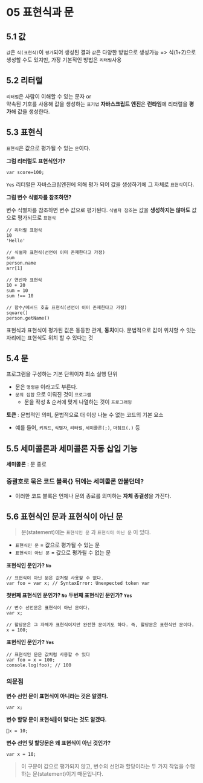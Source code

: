 # 05 표현식과 문

## 5.1 값

`값`은 `식(표현식)`이 `평가`되어 생성된 결과
`값`은 다양한 방법으로 생성가능
=> 식(1+2)으로 생성할 수도 있지만, 가장 기본적인 방법은 `리터럴`사용

## 5.2 리터럴

`리터럴`은 사람이 이해할 수 있는 문자 or <br>
약속된 기호를 사용해 값을 생성하는 `표기법`
**자바스크립트 엔진**은 **런타임**에 리터럴을 **평가**해 값을 생성한다.

## 5.3 표현식

`표현식`은 값으로 평가될 수 있는 `문`이다.

**그럼 리터럴도 표현식인가?**

    var score=100;

`Yes` 리터럴은 자바스크립엔진에 의해 평가 되어 값을 생성하기에 그 자체로 `표현식`이다.

**그럼 변수 식별자를 참조하면?**

변수 식별자를 참조하면 변수 값으로 평가된다.
`식별자 참조`는 값을 **생성하지는 않아도** 값으로 평가되므로 `표현식`

```
// 리터럴 표현식
10
'Hello'

// 식별자 표현식(선언이 이미 존재한다고 가정)
sum
person.name
arr[1]

// 연산자 표현식
10 + 20
sum = 10
sum !== 10

// 함수/메서드 호출 표현식(선언이 이미 존재한다고 가정)
square()
person.getName()
```

표현식과 표현식이 평가된 값은 동등한 관계, **동치**이다.
문법적으로 값이 위치할 수 잇는 자리에는 표현식도 위치 할 수 있다는 것

## 5.4 문

프로그램을 구성하는 기본 단위이자 최소 실행 단위

- 문은 `명령문` 이라고도 부른다.
- `문의 집합` 으로 이뤄진 것이 `프로그램`
  - 문을 작성 & 순서에 맞게 나열하는 것이 `프로그래밍`

**토큰** : 문법적인 의미, 문법적으로 더 이상 나눌 수 없는 코드의 기본 요소

- 예를 들어, `키워드`, `식별자`, `리터럴`, `세미콜론(;)`, `마침표(.)` 등

## 5.5 세미콜론과 세미콜론 자동 삽입 기능

**세미콜론** : 문 종료

### **중괄호로 묶은 코드 블록{} 뒤에는 세미콜론 안붙던데?**

- 이러한 코드 블록은 언제나 문의 종료를 의미하는 **자체 종결성**을 가진다.

## 5.6 표현식인 문과 표현식이 아닌 문

> 문(statement)에는 `표현식인 문` 과 `표현식이 아닌 문` 이 있다.

- `표현식인 문` = 값으로 평가될 수 있는 문
- `표현식이 아닌 문` = 값으로 평가될 수 없는 문

**표현식인 문인가? `No`**

```
// 표현식이 아닌 문은 값처럼 사용할 수 없다.
var foo = var x; // SyntaxError: Unexpected token var
```

**첫번째 표현식인 문인가? `No`**
**두번째 표현식인 문인가? `Yes`**

```
// 변수 선언문은 표현식이 아닌 문이다.
var x;

// 할당문은 그 자체가 표현식이지만 완전한 문이기도 하다. 즉, 할당문은 표현식인 문이다.
x = 100;
```

**표현식인 문인가? `Yes`**

```
// 표현식인 문은 값처럼 사용할 수 있다
var foo = x = 100;
console.log(foo); // 100
```

### 의문점

**변수 선언 문이 표현식이 아니라는 것은 알겠다.**

```
var x;
```

**변수 할당 문이 표현식이 맞다는 것도 알겠다.**

```
x = 10;
```

**변수 선언 및 할당문은 왜 표현식이 아닌 것인가?**

```
var x = 10;
```

> 이 구문이 값으로 평가되지 않고, 변수의 선언과 할당이라는 두 가지 작업을 수행하는 문(statement)이기 때문입니다.
